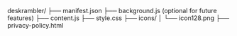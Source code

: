 deskrambler/
├── manifest.json
├── background.js (optional for future features)
├── content.js
├── style.css
├── icons/
│   └── icon128.png
├── privacy-policy.html
